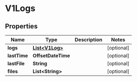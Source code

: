 

# V1Logs


## Properties

Name | Type | Description | Notes
------------ | ------------- | ------------- | -------------
**logs** | [**List&lt;V1Log&gt;**](V1Log.md) |  |  [optional]
**lastTime** | **OffsetDateTime** |  |  [optional]
**lastFile** | **String** |  |  [optional]
**files** | **List&lt;String&gt;** |  |  [optional]



